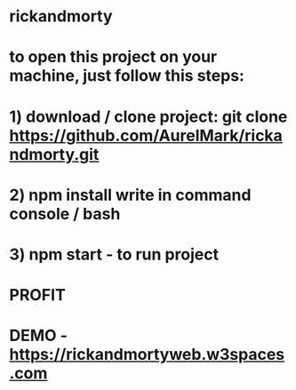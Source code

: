 # rickandmorty
# to open this project on your machine, just follow this steps:
# 1) download / clone project: git clone https://github.com/AurelMark/rickandmorty.git
# 2) npm install write in command console / bash
# 3) npm start - to run project
# PROFIT

# DEMO - https://rickandmortyweb.w3spaces.com
